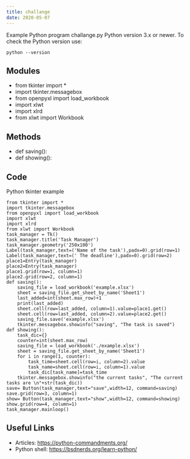 ```yaml
---
title: challange
date: 2020-05-07
---
```

Example Python program challange.py
Python version 3.x or newer.
To check the Python version use:

    python --version

## Modules

* from tkinter import *
* import tkinter.messagebox
* from openpyxl import load_workbook
* import xlwt  
* import xlrd
* from xlwt import Workbook 

## Methods

* def saving():
* def showing():

## Code

Python tkinter example

    from tkinter import *
    import tkinter.messagebox
    from openpyxl import load_workbook
    import xlwt  
    import xlrd
    from xlwt import Workbook 
    task_manager = Tk()
    task_manager.title('Task Manager')
    task_manager.geometry('250x100')
    Label(task_manager,text=('Name of the task'),padx=0).grid(row=1)
    Label(task_manager,text=(' The deadline'),padx=0).grid(row=2)
    place1=Entry(task_manager)
    place2=Entry(task_manager)
    place1.grid(row=1, column=1)
    place2.grid(row=2, column=1)
    def saving():
        saving_file = load_workbook('example.xlsx')
        sheet = saving_file.get_sheet_by_name('Sheet1')
        last_added=int(sheet.max_row)+1
        print(last_added)
        sheet.cell(row=last_added, column=1).value=place1.get()
        sheet.cell(row=last_added, column=2).value=place2.get()
        saving_file.save('example.xlsx') 
        tkinter.messagebox.showinfo("saving", "The task is saved")
    def showing():
        task_dic={}
        counter=int(sheet.max_row)
        saving_file = load_workbook('./example.xlsx')
        sheet = saving_file.get_sheet_by_name('Sheet1')
        for i in range(1, counter):
            task_time=sheet.cell(row=i, column=2).value
            task_name=sheet.cell(row=i, column=1).value
            task_dic[task_name]=task_time
        tkinter.messagebox.showinfo("the current tasks", "The current tasks are \n"+str(task_dic))
    save= Button(task_manager,text="save",width=12, command=saving)
    save.grid(row=3, column=1)
    show= Button(task_manager,text="show",width=12, command=showing)
    show.grid(row=4, column=1)
    task_manager.mainloop()

## Useful Links

- Articles: https://python-commandments.org/
- Python shell: https://bsdnerds.org/learn-python/
